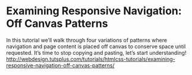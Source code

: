 Examining Responsive Navigation: Off Canvas Patterns
==================================

In this tutorial we’ll walk through four variations of patterns where navigation and page content is placed off canvas to conserve space until requested. It’s time to stop copying and pasting, let’s start understanding!
http://webdesign.tutsplus.com/tutorials/htmlcss-tutorials/examining-responsive-navigation-off-canvas-patterns/
